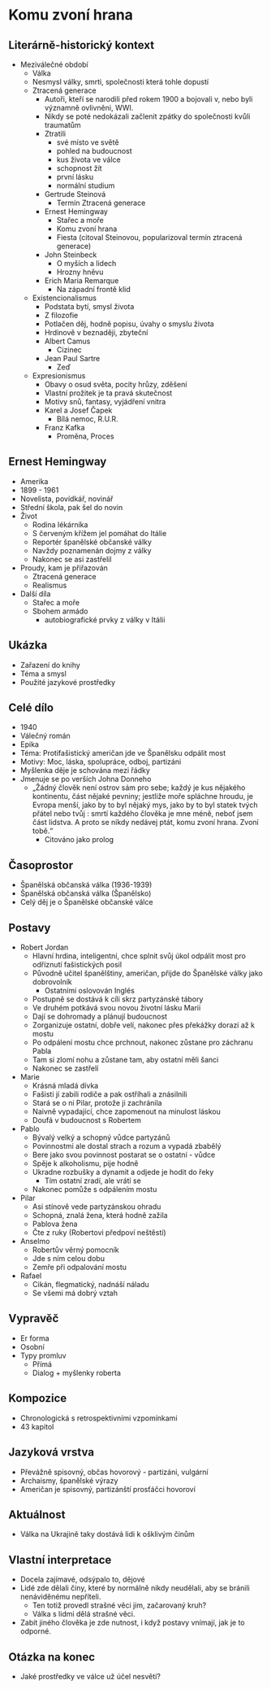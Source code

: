 # Komu zvoní hrana

## Literárně-historický kontext
- Meziválečné období
    - Válka
    - Nesmysl války, smrti, společnosti která tohle dopustí
    - Ztracená generace
        - Autoři, kteří se narodili před rokem 1900 a bojovali v, nebo byli významně ovlivněni, WWI.
        - Nikdy se poté nedokázali začlenit zpátky do společnosti kvůli traumatům
        - Ztratili 
            - své místo ve světě
            - pohled na budoucnost
            - kus života ve válce
            - schopnost žít
            - první lásku
            - normální studium
        - Gertrude Steinová
            - Termín Ztracená generace
        - Ernest Hemingway
            - Stařec a moře
            - Komu zvoní hrana
            - Fiesta (citoval Steinovou, popularizoval termín ztracená generace)
        - John Steinbeck
            - O myších a lidech
            - Hrozny hněvu
        - Erich Maria Remarque
            - Na západní frontě klid
    - Existencionalismus
        - Podstata bytí, smysl života
        - Z filozofie
        - Potlačen děj, hodně popisu, úvahy o smyslu života
        - Hrdinově v beznaději, zbyteční
        - Albert Camus
            - Cizinec
        - Jean Paul Sartre
            - Zeď
    - Expresionismus
        - Obavy o osud světa, pocity hrůzy, zděšení
        - Vlastní prožitek je ta pravá skutečnost
        - Motivy snů, fantasy, vyjádření vnitra
        - Karel a Josef Čapek
            - Bílá nemoc, R.U.R.
        - Franz Kafka
            - Proměna, Proces

## Ernest Hemingway
- Amerika
- 1899 - 1961
- Novelista, povídkář, novinář
- Střední škola, pak šel do novin
- Život
    - Rodina lékárníka
    - S červeným křížem jel pomáhat do Itálie
    - Reportér španělské občanské války
    - Navždy poznamenán dojmy z války
    - Nakonec se asi zastřelil
- Proudy, kam je přiřazován
    - Ztracená generace
    - Realismus
- Další díla
    - Stařec a moře
    - Sbohem armádo
        - autobiografické prvky z války v Itálii

## Ukázka
- Zařazení do knihy
- Téma a smysl
- Použité jazykové prostředky

## Celé dílo
- 1940
- Válečný román
- Epika
- Téma: Protifašistický američan jde ve Španělsku odpálit most
- Motivy: Moc, láska, spolupráce, odboj, partizáni
- Myšlenka děje je schována mezi řádky
- Jmenuje se po verších Johna Donneho
    - „Žádný člověk není ostrov sám pro sebe; každý je kus nějakého kontinentu, část nějaké pevniny; jestliže moře spláchne hroudu, je Evropa menší, jako by to byl nějaký mys, jako by to byl statek tvých přátel nebo tvůj : smrtí každého člověka je mne méně, neboť jsem část lidstva. A proto se nikdy nedávej ptát, komu zvoní hrana. Zvoní tobě.“
        - Citováno jako prolog

## Časoprostor
- Španělská občanská válka (1936-1939)
- Španělská občanská válka (Španělsko)
- Celý děj je o Španělské občanské válce

## Postavy
- Robert Jordan
    - Hlavní hrdina, inteligentní, chce splnit svůj úkol odpálit most pro odříznutí fašistických posil
    - Původně učitel španělštiny, američan, přijde do Španělské války jako dobrovolník
        - Ostatními oslovován Inglés
    - Postupně se dostává k cíli skrz partyzánské tábory
    - Ve druhém potkává svou novou životní lásku Marii
    - Dají se dohromady a plánují budoucnost
    - Zorganizuje ostatní, dobře velí, nakonec přes překážky dorazí až k mostu
    - Po odpálení mostu chce prchnout, nakonec zůstane pro záchranu Pabla
    - Tam si zlomí nohu a zůstane tam, aby ostatní měli šanci
    - Nakonec se zastřelí
- Marie
    - Krásná mladá dívka
    - Fašisti jí zabili rodiče a pak ostříhali a znásilnili
    - Stará se o ni Pilar, protože ji zachránila
    - Naivně vypadající, chce zapomenout na minulost láskou
    - Doufá v budoucnost s Robertem
- Pablo
    - Bývalý velký a schopný vůdce partyzánů
    - Povinnostmi ale dostal strach a rozum a vypadá zbabělý
    - Bere jako svou povinnost postarat se o ostatní - vůdce
    - Spěje k alkoholismu, pije hodně
    - Ukradne rozbušky a dynamit a odjede je hodit do řeky
        - Tím ostatní zradí, ale vrátí se
    - Nakonec pomůže s odpálením mostu
- Pilar
    - Asi stínově vede partyzánskou ohradu
    - Schopná, znalá žena, která hodně zažila
    - Pablova žena
    - Čte z ruky (Robertovi předpoví neštěstí)
- Anselmo
    - Robertův věrný pomocník
    - Jde s ním celou dobu
    - Zemře při odpalování mostu
- Rafael
    - Cikán, flegmatický, nadnáší náladu
    - Se všemi má dobrý vztah

## Vypravěč
- Er forma
- Osobní
- Typy promluv
    - Přímá
    - Dialog + myšlenky roberta

## Kompozice
- Chronologická s retrospektivními vzpomínkami
- 43 kapitol

## Jazyková vrstva
- Převážně spisovný, občas hovorový - partizáni, vulgární
- Archaismy, španělské výrazy
- Američan je spisovný, partizánští prosťáčci hovoroví

## Aktuálnost
- Válka na Ukrajině taky dostává lidi k ošklivým činům

## Vlastní interpretace
- Docela zajímavé, odsýpalo to, dějové
- Lidé zde dělali činy, které by normálně nikdy neudělali, aby se bránili nenáviděnému nepříteli.
    - Ten totiž provedl strašné věci jim, začarovaný kruh?
    - Válka s lidmi dělá strašné věci.
- Zabít jiného člověka je zde nutnost, i když postavy vnímají, jak je to odporné.

## Otázka na konec
- Jaké prostředky ve válce už účel nesvětí?
